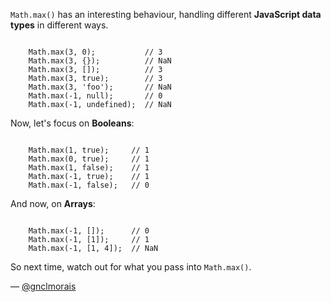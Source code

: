 `Math.max()` has an interesting behaviour, handling different **JavaScript data
types** in different ways.

<code>
    Math.max(3, 0);           // 3
    Math.max(3, {});          // NaN
    Math.max(3, []);          // 3
    Math.max(3, true);        // 3
    Math.max(3, 'foo');       // NaN
    Math.max(-1, null);       // 0
    Math.max(-1, undefined);  // NaN
</code>

Now, let's focus on **Booleans**:

<code>
    Math.max(1, true);     // 1
    Math.max(0, true);     // 1
    Math.max(1, false);    // 1
    Math.max(-1, true);    // 1
    Math.max(-1, false);   // 0
</code>

And now, on **Arrays**:

<code>
    Math.max(-1, []);      // 0
    Math.max(-1, [1]);     // 1
    Math.max(-1, [1, 4]);  // NaN
</code>

So next time, watch out for what you pass into `Math.max()`.

— [@gnclmorais](http://gnclmorais.com/gnclmorais)
